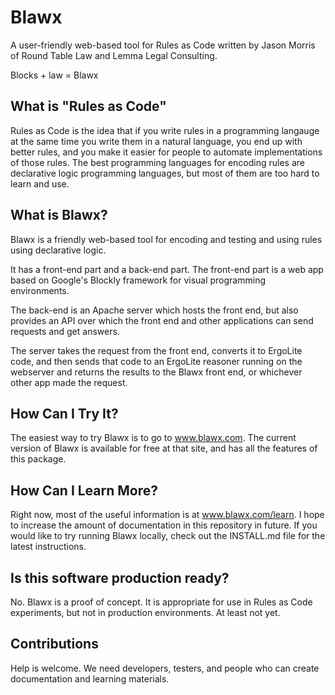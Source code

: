 # Blawx
A user-friendly web-based tool for Rules as Code written by Jason Morris of Round Table Law and Lemma Legal Consulting.

Blocks + law = Blawx



## What is "Rules as Code"
Rules as Code is the idea that if you write rules in a programming langauge at the same time you write them in a natural language,
you end up with better rules, and you make it easier for people to automate implementations of those rules. The best programming
languages for encoding rules are declarative logic programming languages, but most of them are too hard to learn and use.

## What is Blawx?
Blawx is a friendly web-based tool for encoding and testing and using rules using declarative logic.

It has a front-end part and a back-end part. The front-end part is a web app based on Google's Blockly framework for visual
programming environments.

The back-end is an Apache server which hosts the front end, but also provides an API over which the front end and other applications
can send requests and get answers.

The server takes the request from the front end, converts it to ErgoLite code, and then sends that code to an ErgoLite reasoner
running on the webserver and returns
the results to the Blawx front end, or whichever other app made the request.

## How Can I Try It?
The easiest way to try Blawx is to go to www.blawx.com. The current version of Blawx is available for free at that site, and has all
the features of this package.

## How Can I Learn More?
Right now, most of the useful information is at www.blawx.com/learn. I hope to increase the amount of documentation in this repository
in future.  If you would like to try running Blawx locally, check out the INSTALL.md file for the latest instructions.

## Is this software production ready?
No. Blawx is a proof of concept. It is appropriate for use in Rules as Code experiments, but not in production environments.
At least not yet.

## Contributions
Help is welcome. We need developers, testers, and people who can create documentation and learning materials.
